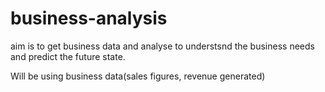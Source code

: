 # business-analysis
aim is to get  business data and analyse to understsnd the business needs and predict the future state. 

Will be using business data(sales figures, revenue generated)
